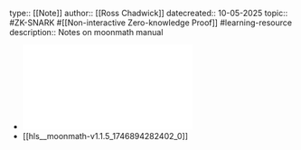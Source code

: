 type:: [[Note]]
author:: [[Ross Chadwick]]
datecreated:: 10-05-2025
topic:: #ZK-SNARK #[[Non-interactive Zero-knowledge Proof]] #learning-resource
description:: Notes on moonmath manual

- ![moonmath-v1.1.5.pdf](../assets/moonmath-v1.1.5_1746894282402_0.pdf)
- [[hls__moonmath-v1.1.5_1746894282402_0]]